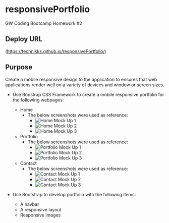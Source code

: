 # responsivePortfolio
GW Coding Bootcamp Homework #2 

## Deploy URL
(https://technikks.github.io/responsivePortfolio/)

## Purpose
Create a mobile responsive design to the application to ensures that web applications render well on a variety of devices and window or screen sizes. 

* Use Boostrap CSS Framework to create a mobile responsive portfolio for the following webpages: 
    * Home
        * The below screenshots were used as reference: 
            * ![Home Mock Up 1](Assets/Images/400-index.png)
            * ![Home Mock Up 2](Assets/Images/768-index.png)
            * ![Home Mock Up 3](Assets/Images/992-index.png)
    * Portfolio
        * The below screenshots were used as reference: 
            * ![Portfolio Mock Up 1](Assets/Images/400-portfolio.png)
            * ![Portfolio Mock Up 2](Assets/Images/768-portfolio.png)
            * ![Portfolio Mock Up 3](Assets/Images/992-portfolio.png)
    * Contact
        * The below screenshots were used as reference: 
            * ![Contact Mock Up 1](Assets/Images/400-contact.png)
            * ![Contact Mock Up 2](Assets/Images/768-contact.png)
            * ![Contact Mock Up 3](Assets/Images/992-contact.png)

* Use Bootstrap to develop portfolio with the following items: 
    * A navbar
    * A responsive layout
    * Responsive images
